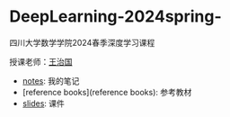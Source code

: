 # DeepLearning-2024spring-
四川大学数学学院2024春季深度学习课程

授课老师：[王治国](https://math.scu.edu.cn/info/1013/9312.htm)

- [notes](notes): 我的笔记
- [reference books](reference books): 参考教材
- [slides](slides): 课件

 
